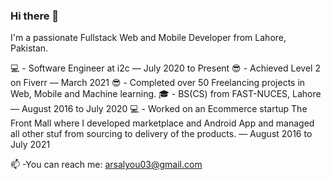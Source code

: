 ### Hi there 👋

I'm a passionate Fullstack Web and Mobile Developer from Lahore, Pakistan.



💻 - Software Engineer at i2c — July 2020 to Present
😎 - Achieved Level 2 on Fiverr — March 2021
😎 - Completed over 50 Freelancing projects in Web, Mobile and Machine learning.
🎓 - BS(CS) from FAST-NUCES, Lahore — August 2016 to July 2020
💻 - Worked on an Ecommerce startup The Front Mall where I developed marketplace and Android App and managed all other stuf from sourcing to delivery of        the products. — August 2016 to July 2021

📫 -You can reach me: arsalyou03@gmail.com

